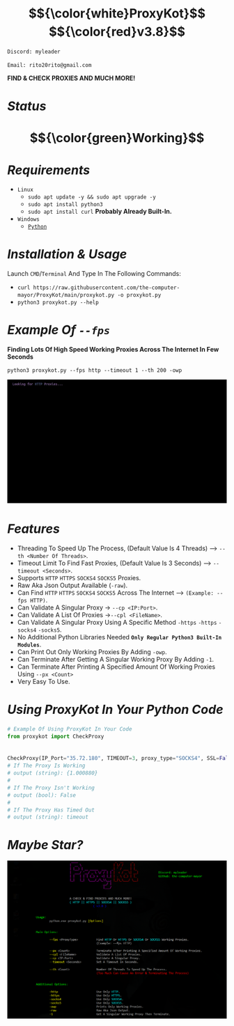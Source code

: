 # $${\color{white}ProxyKot}$$ $${\color{red}v3.8}$$
`Discord: myleader`

`Email: rito20rito@gmail.com`

**FIND & CHECK PROXIES AND MUCH MORE!**
# *Status*
# $${\color{green}Working}$$
# *Requirements*
-  `Linux`
   -  `sudo apt update -y && sudo apt upgrade -y`
   -  `sudo apt install python3`
   -  `sudo apt install curl` **Probably Already Built-In.**
- `Windows`
   - [`Python`](https://www.python.org/downloads)
# *Installation & Usage*
Launch `CMD`/`Terminal` And Type In The Following Commands:
   - `curl https://raw.githubusercontent.com/the-computer-mayor/ProxyKot/main/proxykot.py -o proxykot.py`
   - `python3 proxykot.py --help`
# *Example Of `--fps`*
**Finding Lots Of High Speed Working Proxies Across The Internet In Few Seconds**  
```console
python3 proxykot.py --fps http --timeout 1 --th 200 -owp
```
![](https://github.com/the-computer-mayor/computer-mayor-db/blob/main/fps_v2.gif?raw=true)
# *Features*
- Threading To Speed Up The Process, (Default Value Is 4 Threads) --> `--th <Number Of Threads>`.
- Timeout Limit To Find Fast Proxies, (Default Value Is 3 Seconds) --> `--timeout <Seconds>`.
- Supports `HTTP` `HTTPS` `SOCKS4` `SOCKS5` Proxies.
- Raw Aka Json Output Available (`-raw`).
- Can Find `HTTP` `HTTPS` `SOCKS4` `SOCKS5` Across The Internet --> `(Example: --fps HTTP)`.
- Can Validate A Singular Proxy -> `--cp <IP:Port>`.
- Can Validate A List Of Proxies ->`--cpl <FileName>`.
- Can Validate A Singular Proxy Using A Specific Method `-https` `-https` `-socks4` `-socks5`.
- No Additional Python Libraries Needed **`Only Regular Python3 Built-In Modules`**.
- Can Print Out Only Working Proxies By Adding `-owp`.
- Can Terminate After Getting A Singular Working Proxy By Adding `-1`.
- Can Terminate After Printing A Specified Amount Of Working Proxies Using `--px <Count>`
- Very Easy To Use.
# *Using ProxyKot In Your Python Code*
```python
# Example Of Using ProxyKot In Your Code
from proxykot import CheckProxy


CheckProxy(IP_Port="35.72.180", TIMEOUT=3, proxy_type="SOCKS4", SSL=False)
# If The Proxy Is Working
# output (string): {1.000880}
#
# If The Proxy Isn't Working
# output (bool): False
#
# If The Proxy Has Timed Out
# output (string): timeout
```
# ***Maybe Star?***
![](https://github.com/the-computer-mayor/computer-mayor-db/blob/main/ProxyKotv3.8.png?raw=true)
